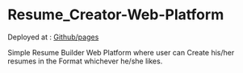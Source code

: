 # Resume_Creator-Web-Platform

Deployed at : <a href="https://yashwant-dwala.github.io/Resume_Creator-Web-Platform/">Github/pages</a>
<div> Simple Resume Builder Web Platform where user can Create his/her resumes in the Format whichever he/she likes.
</div>
